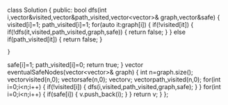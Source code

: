 class Solution {
public:
    bool dfs(int i,vector<int>&visited,vector<int>&path_visited,vector<vector<int>>& graph,vector<int>&safe)
{
    visited[i]=1;
    path_visited[i]=1;
    for(auto it:graph[i])
    {
        if(!visited[it])
        {
            if(!dfs(it,visited,path_visited,graph,safe))
            {
                return false;
            }
        }
        else if(path_visited[it])
        {
            return false;
        }
       
    }
    
safe[i]=1;
path_visited[i]=0;
return true;
}
    vector<int> eventualSafeNodes(vector<vector<int>>& graph) {
       int n=graph.size();
       vector<int>visited(n,0);
       vector<int>safe(n,0);
       vector<int>v;
       vector<int>path_visited(n,0);
       for(int i=0;i<n;i++)
       {
        if(!visited[i])
        {
            dfs(i,visited,path_visited,graph,safe);
        }
       }
       for(int i=0;i<n;i++)
       {
        if(safe[i])
        {
            v.push_back(i);
        } 
    }
return v;
}
};
